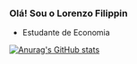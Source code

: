 ### Olá! Sou o Lorenzo Filippin

- Estudante de Economia


[![Anurag's GitHub stats](https://github-readme-stats.vercel.app/api?username=lorenzo-ff&show_icons=true&theme=radical)](https://github.com/anuraghazra/github-readme-stats)




<!--
**lorenzo-ff/lorenzo-ff** is a ✨ _special_ ✨ repository because its `README.md` (this file) appears on your GitHub profile.

Here are some ideas to get you started:

- 🔭 I’m currently working on ...
- 🌱 I’m currently learning ...
- 👯 I’m looking to collaborate on ...
- 🤔 I’m looking for help with ...
- 💬 Ask me about ...
- 📫 How to reach me: ...
- 😄 Pronouns: ...
- ⚡ Fun fact: ...
-->
